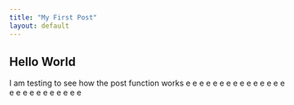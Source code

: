 ```yaml
---
title: "My First Post"
layout: default
---
```


## Hello World
I am testing to see how the post function works
e
e
e
e
e
e
e
e
e
e
e
e
e
e
e
e
e
e
e
e
e
e
e
e
e
e